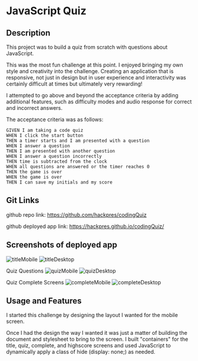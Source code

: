 # JavaScript Quiz

## Description

This project was to build a quiz from scratch with questions about JavaScript.

This was the most fun challenge at this point. I enjoyed bringing my own style and creativity into the challenge. Creating an application that is responsive, not just in design but in user experience and interactivity was certainly difficult at times but ultimately very rewarding!

I attempted to go above and beyond the acceptance criteria by adding additional features, such as difficulty modes and audio response for correct and incorrect answers.

The acceptance criteria was as follows:
```
GIVEN I am taking a code quiz
WHEN I click the start button
THEN a timer starts and I am presented with a question
WHEN I answer a question
THEN I am presented with another question
WHEN I answer a question incorrectly
THEN time is subtracted from the clock
WHEN all questions are answered or the timer reaches 0
THEN the game is over
WHEN the game is over
THEN I can save my initials and my score
```

## Git Links

github repo link:
https://github.com/hackpres/codingQuiz

github deployed app link:
https://hackpres.github.io/codingQuiz/

## Screenshots of deployed app
![titleMobile](./assets/images/titleMobile.png?raw=true "Mobile Title Screen")
![titleDesktop](./assets/images/titleDesktop.png?raw=true "Desktop Title Screen")

Quiz Questions
![quizMobile](./assets/images/quizMobile.png?raw=true "Mobile Quiz Questions")
![quizDesktop](./assets/images/quizDesktop.png?raw=true "Desktop Quiz Questions")

Quiz Complete Screens
![completeMobile](./assets/images/completeMobile.png?raw=true "Mobile Complete Screen")
![completeDesktop](./assets/images/completeDesktop.png?raw=true "Desktop Complete Screen")

## Usage and Features

I started this challenge by designing the layout I wanted for the mobile screen.

Once I had the design the way I wanted it was just a matter of building the document and stylesheet to bring to the screen. I built "containers" for the title, quiz, complete, and highscore screens and used JavaScript to dynamically apply a class of hide (display: none;) as needed.

